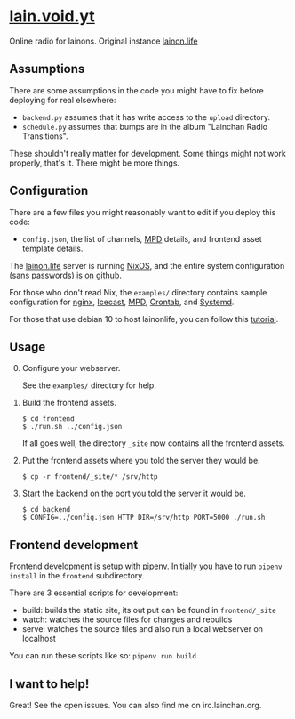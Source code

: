 [lain.void.yt](lain.void.yt)
===============

Online radio for lainons. Original instance [lainon.life](lainon.life)

Assumptions
-----------

There are some assumptions in the code you might have to fix before
deploying for real elsewhere:

- `backend.py` assumes that it has write access to the `upload` directory.
- `schedule.py` assumes that bumps are in the album "Lainchan Radio Transitions".

These shouldn't really matter for development.  Some things might not
work properly, that's it.  There might be more things.

Configuration
-------------

There are a few files you might reasonably want to edit if you deploy
this code:

- `config.json`, the list of channels, [MPD][] details, and frontend
  asset template details.

The [lainon.life][] server is running [NixOS][], and the entire system
configuration (sans passwords) [is on github][nixfiles].

For those who don't read Nix, the `examples/` directory contains
sample configuration for [nginx][], [Icecast][], [MPD][], [Crontab][], and [Systemd][].

For those that use debian 10 to host lainonlife, you can follow this [tutorial](https://blog.void.yt/servers/lainradio/index.html).

Usage
-----

0. Configure your webserver.

    See the `examples/` directory for help.

1. Build the frontend assets.

    ```
    $ cd frontend
    $ ./run.sh ../config.json
    ```

    If all goes well, the directory `_site` now contains all the
    frontend assets.

2. Put the frontend assets where you told the server they would be.

    ```
    $ cp -r frontend/_site/* /srv/http
    ```

3. Start the backend on the port you told the server it would be.

    ```
    $ cd backend
    $ CONFIG=../config.json HTTP_DIR=/srv/http PORT=5000 ./run.sh
    ```

Frontend development
--------------------

Frontend development is setup with [pipenv](https://pipenv.pypa.io).
Initially you have to run `pipenv install` in the `frontend` subdirectory.

There are 3 essential scripts for development:
- build: builds the static site, its out put can be found in `frontend/_site`
- watch: watches the source files for changes and rebuilds
- serve: watches the source files and also run a local webserver on localhost

You can run these scripts like so: `pipenv run build`

I want to help!
---------------

Great!  See the open issues.  You can also find me on irc.lainchan.org.


[Icecast]:     http://icecast.org/
[MPD]:         https://www.musicpd.org/
[lainon.life]: https://lainon.life/
[NixOS]:       https://nixos.org/
[nixfiles]:    https://github.com/barrucadu/nixfiles
[nginx]:       https://www.nginx.com/
[Crontab]:     https://crontab.guru/
[Systemd]:     https://wiki.debian.org/systemd/Services
